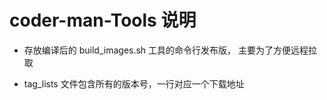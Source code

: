 # coder-man-Tools 说明

- 存放编译后的 build_images.sh 工具的命令行发布版，
  主要为了方便远程拉取

- tag_lists 文件包含所有的版本号，一行对应一个下载地址